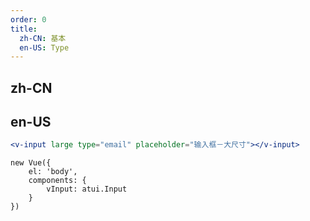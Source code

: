 ```yaml
---
order: 0
title:
  zh-CN: 基本
  en-US: Type
---
```


## zh-CN



## en-US


````jsx
<v-input large type="email" placeholder="输入框－大尺寸"></v-input>
````

````vue-script
new Vue({
    el: 'body',
    components: {
        vInput: atui.Input
    }
})
````
